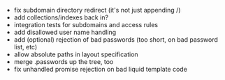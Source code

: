 - fix subdomain directory redirect (it's not just appending /)
- add collections/indexes back in?
- integration tests for subdomains and access rules
- add disallowed user name handling
- add (optional) rejection of bad passwords (too short, on bad password list, etc)
- allow absolute paths in layout specification
- merge .passwords up the tree, too
- fix unhandled promise rejection on bad liquid template code